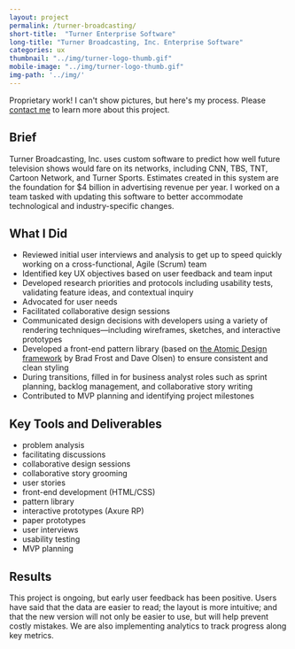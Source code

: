 ```yaml
---
layout: project
permalink: /turner-broadcasting/
short-title:  "Turner Enterprise Software"
long-title: "Turner Broadcasting, Inc. Enterprise Software"
categories: ux
thumbnail: "../img/turner-logo-thumb.gif" 
mobile-image: "../img/turner-logo-thumb.gif"
img-path: '../img/'
---
```


<p class="proprietary-statement">Proprietary work! I can't show pictures, but here's my process. Please <a href="{{site.url}}/about/index.html#contact">contact me</a> to learn more about this project.</p>

## Brief ##

Turner Broadcasting, Inc. uses custom software to predict how well future television shows would fare on its networks, including CNN, TBS, TNT, Cartoon&nbsp;Network, and Turner&nbsp;Sports. Estimates created in this system are the foundation for $4&nbsp;billion in advertising revenue per year. I worked on a team tasked with updating this software to better accommodate technological and industry-specific changes. 

## What I Did ##

* Reviewed initial user interviews and analysis to get up to speed quickly working on a cross-functional, Agile (Scrum) team 
* Identified key UX objectives based on user feedback and team input
* Developed research priorities and protocols including usability tests, validating feature ideas, and contextual inquiry
* Advocated for user needs
* Facilitated collaborative design sessions
* Communicated design decisions with developers using a variety of rendering techniques&mdash;including wireframes, sketches, and interactive prototypes
* Developed a front-end pattern library (based on [the Atomic Design framework](http://patternlab.io/) by Brad&nbsp;Frost and Dave&nbsp;Olsen) to ensure consistent and clean styling
* During transitions, filled in for business analyst roles such as sprint planning, backlog management, and collaborative story writing
* Contributed to MVP planning and identifying project milestones

## Key Tools and Deliverables ##
<ul class="skill-pills">
	<li>problem analysis</li>
	<li>facilitating discussions</li>
	<li>collaborative design sessions</li>
	<li>collaborative story grooming</li>
	<li>user stories</li>
	<li>front-end development (HTML/CSS)</li>
	<li>pattern library</li>
	<li>interactive prototypes (Axure RP)</li>
	<li>paper prototypes</li>
	<li>user interviews</li>
	<li>usability testing</li>
	<li>MVP planning</li>
</ul>

## Results ##

This project is ongoing, but early user feedback has been positive. Users have said that the data are easier to read; the layout is more intuitive; and that the new version will not only be easier to use, but will help prevent costly mistakes. We are also implementing analytics to track progress along key metrics. 
